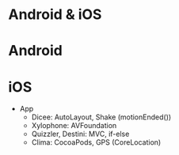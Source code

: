# Android & iOS

# Android

# iOS
- App
	- Dicee: AutoLayout, Shake (motionEnded())
	- Xylophone: AVFoundation
	- Quizzler, Destini: MVC, if-else
	- Clima: CocoaPods, GPS (CoreLocation)